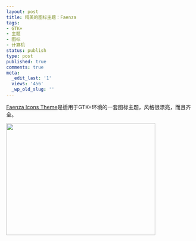 ```yaml
---
layout: post
title: 精美的图标主题：Faenza
tags:
- GTK+
- 主题
- 图标
- 计算机
status: publish
type: post
published: true
comments: true
meta:
  _edit_last: '1'
  views: '456'
  _wp_old_slug: ''
---
```

<a href="http://tiheum.deviantart.com/art/Faenza-Icons-173323228">Faenza Icons Theme</a>是适用于GTK+环境的一套图标主题，风格很漂亮，而且齐全。

<a href="https://picasaweb.google.com/lh/photo/oR3thuG4Fu9kHj_9JE6l5g?feat=embedwebsite"><img src="https://lh3.googleusercontent.com/_ceUJ_lBTHzc/TV8kBGrLlFI/AAAAAAAABjc/NCuw2C_QaHk/s400/faenza_icons_by_tiheum-d2v6x24.png" height="300" width="400" /></a>
